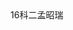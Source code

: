 <html >
     <head>
	       <meta charset="utf-8">
	       <title>孟昭瑞</title>
     </head>
     <body>
           16科二孟昭瑞
     </body>
</html>
